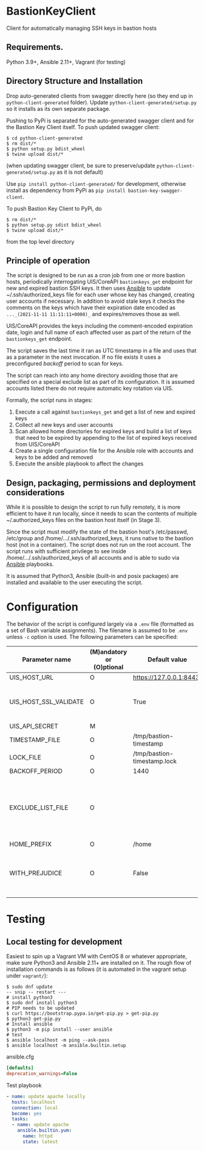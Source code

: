 # BastionKeyClient
Client for automatically managing SSH keys in bastion hosts

## Requirements.

Python 3.9+, Ansible 2.11+, Vagrant (for testing)

## Directory Structure and Installation

Drop auto-generated clients from swagger directly here (so they end up in
`python-client-generated` folder). Update `python-client-generated/setup.py`
so it installs as its own separate package. 

Pushing to PyPi is separated for the auto-generated swagger client and for the Bastion Key Client itself. 
To push updated swagger client:
```shell
$ cd python-client-generated
$ rm dist/*
$ python setup.py bdist_wheel
$ twine upload dist/*
```
(when updating swagger client, be sure to preserve/update `python-client-generated/setup.py` as it is not default)

Use `pip install python-client-generated/` for development, otherwise install as dependency from PyPi as 
`pip install bastion-key-swagger-client`. 

To push Bastion Key Client to PyPi, do
```shell
$ rm dist/*
$ python setup.py sdist bdist_wheel
$ twine upload dist/*
```
from the top level directory

## Principle of operation
The script is designed to be run as a cron job from one or more bastion hosts, periodically interrogating
UIS/CoreAPI `bastionkeys_get` endpoint for new and expired bastion SSH keys. 
It then uses [Ansible](ansible/README.md) to update ~/.ssh/authorized_keys file for each
user whose key has changed, creating user accounts if necessary. 
In addition to avoid stale keys it checks the comments on the keys which have
their expiration date encoded as `..._(2021-11-11 11:11:11+0000)_` and expires/removes those as well.

UIS/CoreAPI provides the keys including the comment-encoded expiration date, login and full name of
each affected user as part of the return of the `bastionkeys_get` endpoint. 

The script saves the last time it ran as UTC timestamp in a file and uses that as a parameter in the next
invocation. If no file exists it uses a preconfigured _backoff_ period to scan for keys. 

The script can reach into any home directory avoiding those that are
specified on a special exclude list as part of its configuration. 
It is assumed accounts listed there do not require automatic key rotation via UIS. 

Formally, the script runs in stages:

1. Execute a call against `bastionkeys_get` and get a list of new and expired keys
2. Collect all new keys and user accounts
3. Scan allowed home directories for expired keys and build a list of keys that need to be expired by appending to 
the list of expired keys received from UIS/CoreAPI
4. Create a single configuration file for the Ansible role with accounts and keys
to be added and removed
5. Execute the ansible playbook to affect the changes

## Design, packaging, permissions and deployment considerations

While it is possible to design the script to run fully remotely, it is more efficient
to have it run locally, since it needs to scan the contents of multiple ~/.authorized_keys
files on the bastion host itself (in Stage 3).

Since the script must modify the state of the bastion host's /etc/passwd, /etc/group and 
/home/.../.ssh/authorized_keys, it runs native to the bastion host (not in a container).
The script does not run on the root account. The script runs with sufficient privilege to
see inside /home/.../.ssh/authorized_keys of all accounts and is able to sudo via 
[Ansible](ansible/README.md) playbooks. 

It is assumed that Python3, Ansible (built-in and posix packages) are installed and available
to the user executing the script.

# Configuration

The behavior of the script is configured largely via a `.env` file (formatted as a set of Bash
variable assignments). The filename is assumed to be `.env` unless `-c` option is used. The
following parameters can be specified:

| Parameter name | (M)andatory or (O)ptional| Default value | Notes |
|--- |--- |--- | --- | 
| UIS_HOST_URL | O | https://127.0.0.1:8443/ |
| UIS_HOST_SSL_VALIDATE | O | True | Warnings from urllib will be printed if `False` |
| UIS_API_SECRET | M |  | 
| TIMESTAMP_FILE | O | /tmp/bastion-timestamp |
| LOCK_FILE | O | /tmp/bastion-timestamp.lock |
| BACKOFF_PERIOD | O | 1440 | In minutes | 
| EXCLUDE_LIST_FILE | O | | Exclude home directories of these users (white space separated)  |
| HOME_PREFIX | O | /home |
| WITH_PREJUDICE | O | False | If `True` remove keys that don't have a timestamp |

# Testing

## Local testing for development

Easiest to spin up a Vagrant VM with CentOS 8 or whatever appropriate, make sure Python3
and Ansible 2.11+ are installed on it. The rough flow of installation commands is as
follows (it is automated in the vagrant setup under `vagrant/`):
```shell
$ sudo dnf update
-- snip -- restart ---
# install python3
$ sudo dnf install python3
# PIP needs to be updated
$ curl https://bootstrap.pypa.io/get-pip.py > get-pip.py
$ python3 get-pip.py
# Install ansible 
$ python3 -m pip install --user ansible
# test 
$ ansible localhost -m ping --ask-pass
$ ansible localhost -m ansible.builtin.setup
```
ansible.cfg 
```ini
[defaults]
deprecation_warnings=False
```
Test playbook
```yaml
- name: update apache locally
  hosts: localhost
  connection: local
  become: yes
  tasks:
  - name: update apache
    ansible.builtin.yum:
      name: httpd
      state: latest
```